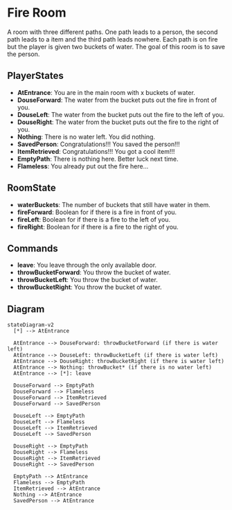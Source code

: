 # Fire Room

A room with three different paths.
One path leads to a person, the second path leads to a item and the third path leads nowhere.
Each path is on fire but the player is given two buckets of water.
The goal of this room is to save the person.

## PlayerStates

- **AtEntrance**: You are in the main room with x buckets of water.
- **DouseForward**: The water from the bucket puts out the fire in front of you.
- **DouseLeft**: The water from the bucket puts out the fire to the left of you.
- **DouseRight**: The water from the bucket puts out the fire to the right of you.
- **Nothing**: There is no water left. You did nothing.
- **SavedPerson**: Congratulations!!! You saved the person!!!
- **ItemRetrieved**: Congratulations!!! You got a cool item!!!
- **EmptyPath**: There is nothing here. Better luck next time.
- **Flameless**: You already put out the fire here...

## RoomState

- **waterBuckets**: The number of buckets that still have water in them.
- **fireForward**: Boolean for if there is a fire in front of you.
- **fireLeft**: Boolean for if there is a fire to the left of you.
- **fireRight**: Boolean for if there is a fire to the right of you.

## Commands

- **leave**: You leave through the only available door.
- **throwBucketForward**: You throw the bucket of water.
- **throwBucketLeft**: You throw the bucket of water.
- **throwBucketRight**: You throw the bucket of water.

## Diagram

```mermaid
stateDiagram-v2
  [*] --> AtEntrance

  AtEntrance --> DouseForward: throwBucketForward (if there is water left)
  AtEntrance --> DouseLeft: throwBucketLeft (if there is water left)
  AtEntrance --> DouseRight: throwBucketRight (if there is water left)
  AtEntrance --> Nothing: throwBucket* (if there is no water left)
  AtEntrance --> [*]: leave

  DouseForward --> EmptyPath
  DouseForward --> Flameless
  DouseForward --> ItemRetrieved
  DouseForward --> SavedPerson

  DouseLeft --> EmptyPath
  DouseLeft --> Flameless
  DouseLeft --> ItemRetrieved
  DouseLeft --> SavedPerson

  DouseRight --> EmptyPath
  DouseRight --> Flameless
  DouseRight --> ItemRetrieved
  DouseRight --> SavedPerson

  EmptyPath --> AtEntrance
  Flameless --> EmptyPath
  ItemRetrieved --> AtEntrance
  Nothing --> AtEntrance
  SavedPerson --> AtEntrance
```
